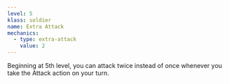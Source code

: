 ```yaml
---
level: 5
klass: soldier
name: Extra Attack
mechanics:
  - type: extra-attack
    value: 2
---
```

Beginning at 5th level, you can attack twice instead of once whenever you take the Attack action on your turn.
